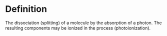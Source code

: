 # Definition

The dissociation (splitting) of a molecule by the absorption of a
photon. The resulting components may be ionized in the process
(photoionization).
